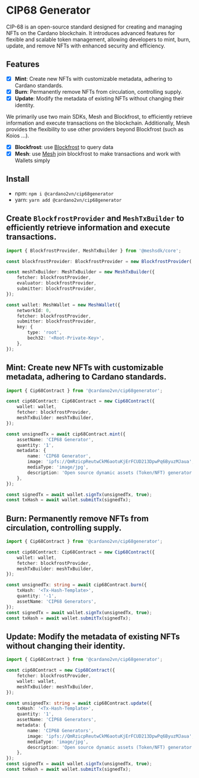 # CIP68 Generator

CIP-68 is an open-source standard designed for creating and managing NFTs on the Cardano blockchain. It introduces advanced features for flexible and scalable token management, allowing developers to mint, burn, update, and remove NFTs with enhanced security and efficiency.

## Features

-   [x] **Mint**: Create new NFTs with customizable metadata, adhering to Cardano standards.
-   [x] **Burn**: Permanently remove NFTs from circulation, controlling supply.
-   [x] **Update**: Modify the metadata of existing NFTs without changing their identity.

We primarily use two main SDKs, Mesh and Blockfrost, to efficiently retrieve information and execute transactions on the blockchain. Additionally, Mesh provides the flexibility to use other providers beyond Blockfrost (such as Koios ...).

-   [x] **Blockfrost**: use [Blockfrost](https://blockfrost.io) to query data
-   [x] **Mesh**: use [Mesh](https://meshjs.dev) join blockfrost to make transactions and work with Wallets simply

## Install

-   npm: `npm i @cardano2vn/cip68generator`
-   yarn: `yarn add @cardano2vn/cip68generator`

## Create `BlockfrostProvider` and `MeshTxBuilder` to efficiently retrieve information and execute transactions.

```ts
import { BlockfrostProvider, MeshTxBuilder } from '@meshsdk/core';

const blockfrostProvider: BlockfrostProvider = new BlockfrostProvider('<Your-Api-Key>');

const meshTxBuilder: MeshTxBuilder = new MeshTxBuilder({
    fetcher: blockfrostProvider,
    evaluator: blockfrostProvider,
    submitter: blockfrostProvider,
});

const wallet: MeshWallet = new MeshWallet({
    networkId: 0,
    fetcher: blockfrostProvider,
    submitter: blockfrostProvider,
    key: {
        type: 'root',
        bech32: '<Root-Private-Key>',
    },
});
```

## Mint: Create new NFTs with customizable metadata, adhering to Cardano standards.

```ts
import { Cip68Contract } from '@cardano2vn/cip68generator';

const cip68Contract: Cip68Contract = new Cip68Contract({
    wallet: wallet,
    fetcher: blockfrostProvider,
    meshTxBuilder: meshTxBuilder,
});

const unsignedTx = await cip68Contract.mint({
    assetName: 'CIP68 Generator',
    quantity: '1',
    metadata: {
        name: 'CIP68 Generator',
        image: 'ipfs://QmRzicpReutwCkM6aotuKjErFCUD213DpwPq6ByuzMJaua',
        mediaType: 'image/jpg',
        description: 'Open source dynamic assets (Token/NFT) generator (CIP68)',
    },
});

const signedTx = await wallet.signTx(unsignedTx, true);
const txHash = await wallet.submitTx(signedTx);
```

## Burn: Permanently remove NFTs from circulation, controlling supply.

```ts
import { Cip68Contract } from '@cardano2vn/cip68generator';

const cip68Contract: Cip68Contract = new Cip68Contract({
    wallet: wallet,
    fetcher: blockfrostProvider,
    meshTxBuilder: meshTxBuilder,
});

const unsignedTx: string = await cip68Contract.burn({
    txHash: '<Tx-Hash-Template>',
    quantity: '-1',
    assetName: 'CIP68 Generators',
});
const signedTx = await wallet.signTx(unsignedTx, true);
const txHash = await wallet.submitTx(signedTx);
```

## Update: Modify the metadata of existing NFTs without changing their identity.

```ts
import { Cip68Contract } from '@cardano2vn/cip68generator';

const cip68Contract = new Cip68Contract({
    fetcher: blockfrostProvider,
    wallet: wallet,
    meshTxBuilder: meshTxBuilder,
});

const unsignedTx: string = await cip68Contract.update({
    txHash: '<Tx-Hash-Template>',
    quantity: '1',
    assetName: 'CIP68 Generators',
    metadata: {
        name: 'CIP68 Generators',
        image: 'ipfs://QmRzicpReutwCkM6aotuKjErFCUD213DpwPq6ByuzMJaua',
        mediaType: 'image/jpg',
        description: 'Open source dynamic assets (Token/NFT) generator (CIP68)',
    },
});
const signedTx = await wallet.signTx(unsignedTx, true);
const txHash = await wallet.submitTx(signedTx);
```
